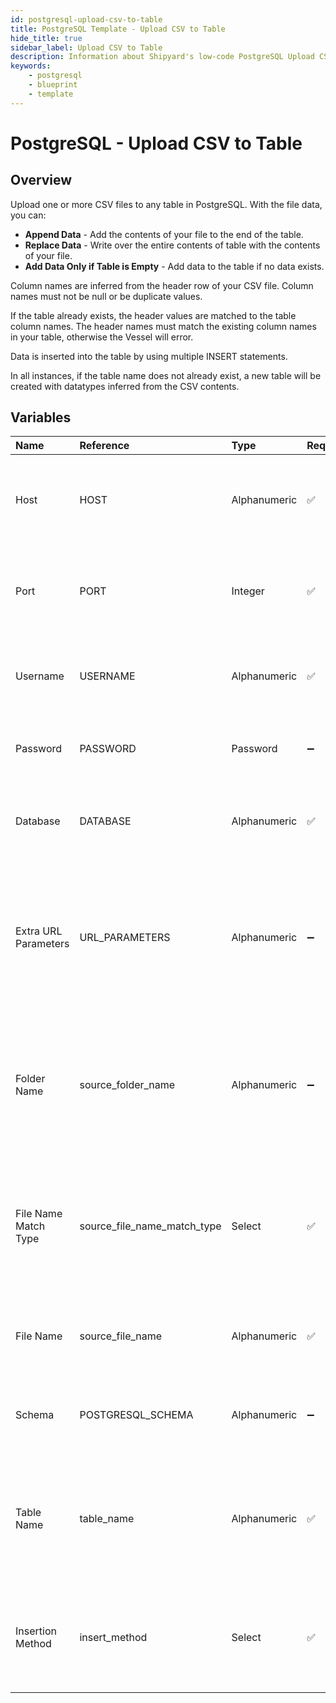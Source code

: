 ```yaml
---
id: postgresql-upload-csv-to-table
title: PostgreSQL Template - Upload CSV to Table
hide_title: true
sidebar_label: Upload CSV to Table
description: Information about Shipyard's low-code PostgreSQL Upload CSV to Table blueprint. Upload a CSV file to any table in PostgreSQL. With the file data, you can create a new table, overwrite the existing table, or append to the end of the table.
keywords:
    - postgresql
    - blueprint
    - template
---
```


# PostgreSQL - Upload CSV to Table

## Overview

Upload one or more CSV files to any table in PostgreSQL. With the file data, you can:
- **Append Data** - Add the contents of your file to the end of the table.
- **Replace Data** - Write over the entire contents of table with the contents of your file.
- **Add Data Only if Table is Empty** - Add data to the table if no data exists.

Column names are inferred from the header row of your CSV file. Column names must not be null or be duplicate values.

If the table already exists, the header values are matched to the table column names. The header names must match the existing column names in your table, otherwise the Vessel will error.

Data is inserted into the table by using multiple INSERT statements.

In all instances, if the table name does not already exist, a new table will be created with datatypes inferred from the CSV contents.



## Variables

| Name | Reference | Type | Required | Default | Options | Description |
|:---|:---|:---|:---|:---|:---|:---|
| Host | HOST | Alphanumeric | :white_check_mark: | - | - | The domain or the IP address of the database you want to connect to. |
| Port | PORT | Integer | :white_check_mark: | 5432 | - | Number for the database port to connect to. Defaults to 5432. |
| Username | USERNAME | Alphanumeric | :white_check_mark: | - | - | Name of the user to connect to the database with. |
| Password | PASSWORD | Password | :heavy_minus_sign: | - | - | Password associated to the provided username. |
| Database | DATABASE | Alphanumeric | :white_check_mark: | - | - | Name of the database in PostgreSQL to connect to. |
| Extra URL Parameters | URL_PARAMETERS | Alphanumeric | :heavy_minus_sign: | - | - | Extra parameters that will be placed at the end of the connection string, after the &#34;?&#34;. Must be separated by &#34;&amp;&#34;. |
| Folder Name | source_folder_name | Alphanumeric | :heavy_minus_sign: | - | - | Folder where the file to upload can be found. If left blank, will search in the current working directory. |
| File Name Match Type | source_file_name_match_type | Select | :white_check_mark: | exact_match | `Exact Match`, `Regex Match` | Determines if the text in &#34;File Name&#34; will match exactly to a single file, or use regex to match to multiple files. |
| File Name | source_file_name | Alphanumeric | :white_check_mark: | - | - | The file name that contains the data you want uploaded. |
| Schema | POSTGRESQL_SCHEMA | Alphanumeric | :heavy_minus_sign: | - | - | Schema where the table you&#39;re creating or uploading to exists. |
| Table Name | table_name | Alphanumeric | :white_check_mark: | - | - | Name of the table where you want data inserted. If the table doesn&#39;t already exist, it will be created. |
| Insertion Method | insert_method | Select | :white_check_mark: | append | `Append Data`, `Replace Data`, `Add Data Only if Table is Empty` | Determines how the data in your file will be added into the target table. |


